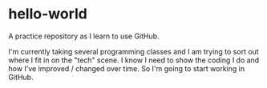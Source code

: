 # hello-world
A practice repository as I learn to use GitHub. 

I'm currently taking several programming classes and I am trying to sort out where I fit in on the "tech" scene. 
I know I need to show the coding I do and how I've improved / changed over time. So I'm going to start working in GitHub. 

